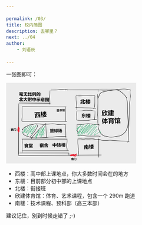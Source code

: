```yaml
---

permalink: /03/
title: 校内简图
description: 去哪里？
next: ../04
author:
    - 刘语辰

---
```


一张图即可：

<img src="pkuschoolmap.png" style="width: 70%">

- 西楼：高中部上课地点，你大多数时间会在的地方
- 东楼：目前部分初中部的上课地点
- 北楼：衔接班
- 欣建体育馆：体育、艺术课程，包含一个 290m 跑道
- 南楼：技术课程、预科部（高三本部）

建议记住，别到时候走错了 ;-)
